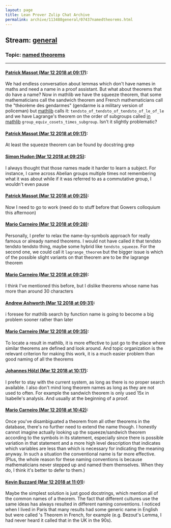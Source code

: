 ```yaml
---
layout: page
title: Lean Prover Zulip Chat Archive 
permalink: archive/113488general/07437namedtheorems.html
---
```


## Stream: [general](index.html)
### Topic: [named theorems](07437namedtheorems.html)

---

#### [Patrick Massot (Mar 12 2018 at 09:17)](https://leanprover.zulipchat.com/#narrow/stream/113488-general/topic/named%20theorems/near/123598899):
We had endless conversation about lemmas which don't have names in maths and need a name in a proof assistant. But what about theorems that do have a name? Now in mathlib we have the squeeze theorem, that some mathematicians call the sandwich theorem and French mathematicians call the "théorème des gendarmes" (gendarme is a military version of policeman) but [mathlib](https://github.com/leanprover/mathlib/blob/fe0f2a34b2bc71d480c5fc7766d889e0a4de3ccd/analysis/topology/topological_structures.lean#L346) calls it: `tendsto_of_tendsto_of_tendsto_of_le_of_le` and we have Lagrange's theorem on the order of subgroups called [in mathlib](https://github.com/leanprover/mathlib/blob/b97b7c38416d4f6f258882f807458d4f980976ef/group_theory/subgroup.lean#L88) `group_equiv_cosets_times_subgroup`. Isn't it slightly problematic?

#### [Patrick Massot (Mar 12 2018 at 09:17)](https://leanprover.zulipchat.com/#narrow/stream/113488-general/topic/named%20theorems/near/123598900):
At least the squeeze theorem can be found by docstring grep

#### [Simon Hudon (Mar 12 2018 at 09:25)](https://leanprover.zulipchat.com/#narrow/stream/113488-general/topic/named%20theorems/near/123599118):
I always thought that those names made it harder to learn a subject. For instance, I came across Abelian groups multiple times not remembering what it was about while  if it was referred to as a commutative group, I wouldn't even pause

#### [Patrick Massot (Mar 12 2018 at 09:25)](https://leanprover.zulipchat.com/#narrow/stream/113488-general/topic/named%20theorems/near/123599119):
Now I need to go to work (need do to stuff before that Gowers colloquium this afternoon)

#### [Mario Carneiro (Mar 12 2018 at 09:28)](https://leanprover.zulipchat.com/#narrow/stream/113488-general/topic/named%20theorems/near/123599221):
Personally, I prefer to relax the name-by-symbols approach for really famous or already named theorems. I would not have called it that tendsto tendsto tendsto thing, maybe some hybrid like `tendsto_squeeze`. For the second one, we could call it `lagrange_theorem` but the bigger issue is which of the possible slight variants on that theorem are to be *the* lagrange theorem

#### [Mario Carneiro (Mar 12 2018 at 09:29)](https://leanprover.zulipchat.com/#narrow/stream/113488-general/topic/named%20theorems/near/123599234):
I think I've mentioned this before, but I dislike theorems whose name has more than around 30 characters

#### [Andrew Ashworth (Mar 12 2018 at 09:31)](https://leanprover.zulipchat.com/#narrow/stream/113488-general/topic/named%20theorems/near/123599292):
i foresee for mathlib search by function name is going to become a big problem sooner rather than later

#### [Mario Carneiro (Mar 12 2018 at 09:35)](https://leanprover.zulipchat.com/#narrow/stream/113488-general/topic/named%20theorems/near/123599406):
To locate a result in mathlib, it is more effective to just go to the place where similar theorems are defined and look around. And topic organization is the relevant criterion for making this work, it is a much easier problem than good naming of all the theorems

#### [Johannes Hölzl (Mar 12 2018 at 10:17)](https://leanprover.zulipchat.com/#narrow/stream/113488-general/topic/named%20theorems/near/123600532):
I prefer to stay with the current system, as long as there is no proper search available. I also don't mind long theorem names as long as they are not used to often. For example the sandwich theorem is only used 15x in Isabelle's analysis. And usually at the beginning of a proof.

#### [Mario Carneiro (Mar 12 2018 at 10:42)](https://leanprover.zulipchat.com/#narrow/stream/113488-general/topic/named%20theorems/near/123601262):
Once you've disambiguated a theorem from all other theorems in the database, there's no further need to extend the name though. I honestly cannot imagine actually looking up the squeeze/sandwich theorem according to the symbols in its statement, especially since there is possible variation in that statement and a more high level description that indicates which variables are less than which is necessary for indicating the meaning anyway. In such a situation the conventional name is far more effective. (Plus, the whole reason for these naming conventions is because mathematicians never stepped up and named them themselves. When they do, I think it's better to defer to them.)

#### [Kevin Buzzard (Mar 12 2018 at 11:01)](https://leanprover.zulipchat.com/#narrow/stream/113488-general/topic/named%20theorems/near/123601823):
Maybe the simplest solution is just good docstrings, which mention all of the common names of a theorem. The fact that different cultures use the same ideas has always resulted in different naming conventions. I noticed when I lived in Paris that many results had some generic name in English but were called <French person>'s Theorem in French, for example (e.g. Bezout's Lemma, I had never heard it called that in the UK in the 90s).


